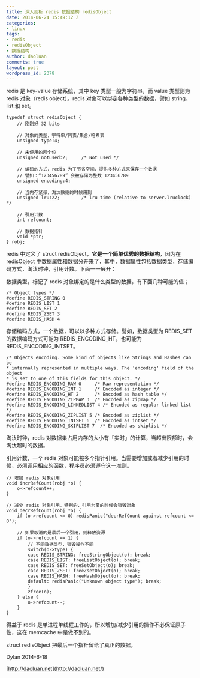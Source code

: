 ```yaml
---
title: 深入剖析 redis 数据结构 redisObject
date: 2014-06-24 15:49:12 Z
categories:
- linux
tags:
- redis
- redisObject
- 数据结构
author: daoluan
comments: true
layout: post
wordpress_id: 2378
---
```


redis 是 key-value 存储系统，其中 key 类型一般为字符串，而 value 类型则为 redis 对象（redis object）。redis 对象可以绑定各种类型的数据，譬如 string、list 和 set。

    
    typedef struct redisObject {
        // 刚刚好 32 bits
    
        // 对象的类型，字符串/列表/集合/哈希表
        unsigned type:4;
    
        // 未使用的两个位
        unsigned notused:2;     /* Not used */
    
        // 编码的方式，redis 为了节省空间，提供多种方式来保存一个数据
        // 譬如：“123456789” 会被存储为整数 123456789
        unsigned encoding:4;
    
        // 当内存紧张，淘汰数据的时候用到
        unsigned lru:22;        /* lru time (relative to server.lruclock) */
    
        // 引用计数
        int refcount;
    
        // 数据指针
        void *ptr;
    } robj;


redis 中定义了 struct redisObject，**它是一个简单优秀的数据结构**，因为在 redisObject 中数据属性和数据分开来了，其中，数据属性包括数据类型，存储编码方式，淘汰时钟，引用计数。下面一一展开：

数据类型，标记了 redis 对象绑定的是什么类型的数据，有下面几种可能的值；

    
    /* Object types */
    #define REDIS_STRING 0
    #define REDIS_LIST 1
    #define REDIS_SET 2
    #define REDIS_ZSET 3
    #define REDIS_HASH 4


存储编码方式，一个数据，可以以多种方式存储。譬如，数据类型为 REDIS_SET 的数据编码方式可能为 REDIS_ENCODING_HT，也可能为 REDIS_ENCODING_INTSET。

    
    /* Objects encoding. Some kind of objects like Strings and Hashes can be
    * internally represented in multiple ways. The 'encoding' field of the object
    * is set to one of this fields for this object. */
    #define REDIS_ENCODING_RAW 0     /* Raw representation */
    #define REDIS_ENCODING_INT 1     /* Encoded as integer */
    #define REDIS_ENCODING_HT 2      /* Encoded as hash table */
    #define REDIS_ENCODING_ZIPMAP 3  /* Encoded as zipmap */
    #define REDIS_ENCODING_LINKEDLIST 4 /* Encoded as regular linked list */
    #define REDIS_ENCODING_ZIPLIST 5 /* Encoded as ziplist */
    #define REDIS_ENCODING_INTSET 6  /* Encoded as intset */
    #define REDIS_ENCODING_SKIPLIST 7  /* Encoded as skiplist */


淘汰时钟，redis 对数据集占用内存的大小有「实时」的计算，当超出限额时，会淘汰超时的数据。

引用计数，一个 redis 对象可能被多个指针引用。当需要增加或者减少引用的时候，必须调用相应的函数，程序员必须遵守这一准则。

    
    // 增加 redis 对象引用
    void incrRefCount(robj *o) {
        o->refcount++;
    }
    
    // 减少 redis 对象引用。特别的，引用为零的时候会销毁对象
    void decrRefCount(robj *o) {
        if (o->refcount <= 0) redisPanic("decrRefCount against refcount <= 0");
    
        // 如果取消的是最后一个引用，则释放资源
        if (o->refcount == 1) {
            // 不同数据类型，销毁操作不同
            switch(o->type) {
            case REDIS_STRING: freeStringObject(o); break;
            case REDIS_LIST: freeListObject(o); break;
            case REDIS_SET: freeSetObject(o); break;
            case REDIS_ZSET: freeZsetObject(o); break;
            case REDIS_HASH: freeHashObject(o); break;
            default: redisPanic("Unknown object type"); break;
            }
            zfree(o);
        } else {
            o->refcount--;
        }
    }


得益于 redis 是单进程单线程工作的，所以增加/减少引用的操作不必保证原子性，这在 memcache 中是做不到的。

struct redisObject 把最后一个指针留给了真正的数据。



Dylan 2014-6-18

[http://daoluan.net](http://daoluan.net/)

